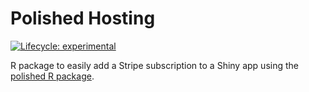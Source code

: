 # Polished Hosting

[![Lifecycle: experimental](https://img.shields.io/badge/lifecycle-experimental-orange.svg)](https://www.tidyverse.org/lifecycle/#experimental)

R package to easily add a Stripe subscription to a Shiny app using the [polished R package](https://github.com/Tychobra/polished).

